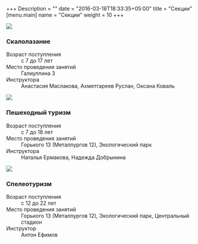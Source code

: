 +++
Description = ""
date = "2016-03-18T18:33:35+05:00"
title = "Секции"
[menu.main]
name = "Секции"
weight = 10
+++

<div class="pure-g">
    <div class="pure-u-1-3">
        <img src="/images/climbing.jpg">
    </div>
    <div class="pure-u-2-3">
        <div class="section-description">
        <h3>Скалолазание</h3>
        <dl>
            <dt>Возраст поступления</dt>
            <dd>с 7 до 17 лет</dd>
            <dt>Место проведения занятий</dt>
            <dd>Галиуллина 3</dd>
            <dt>Инструктора</dt>
            <dd>Анастасия Маслакова, Ахметгареев Руслан, Оксана Коваль</dd>
        </dl>
        </div>
    </div>
</div>
<div class="pure-g">
    <div class="pure-u-1-3">
        <img src="/images/sport_tourism.jpg">
    </div>
    <div class="pure-u-2-3">
        <div class="section-description">
        <h3>Пешеходный туризм</h3>
        <dl>
            <dt>Возраст поступления</dt>
            <dd>с 7 до 18 лет</dd>
            <dt>Место проведения занятий</dt>
            <dd>Горького 13 (Металлургов 12), Экологический парк</dd>
            <dt>Инструктора</dt>
            <dd>Наталья Ермакова, Надежда Добрынина</dd>
        </dl>
        </div>
    </div>
</div>
<div class="pure-g">
    <div class="pure-u-1-3">
        <img src="/images/speleo.jpg">
    </div>
    <div class="pure-u-2-3">
        <div class="section-description">
        <h3>Спелеотуризм</h3>
        <dl>
            <dt>Возраст поступления</dt>
            <dd>с 12 до 22 лет</dd>
            <dt>Место проведения занятий</dt>
            <dd>Горького 13 (Металлургов 12), Экологический парк, Центральный стадион</dd>
            <dt>Инструктор</dt>
            <dd>Антон Ефимов</dd>
        </dl>
        </div>
    </div>
</div>
